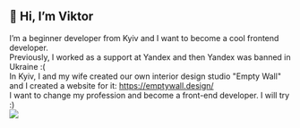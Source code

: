 <h2>👋 Hi, I’m Viktor</h2>

I’m a beginner developer from Kyiv and I want to become a cool frontend developer. <br/>
Previously, I worked as a support at Yandex and then Yandex was banned in Ukraine :( <br/>
In Kyiv, I and my wife created our own interior design studio "Empty Wall" and I created a website for it: https://emptywall.design/ <br/>
I want to change my profession and become a front-end developer. I will try :) <br/>
<img src="https://media3.giphy.com/media/fuJPZBIIqzbt1kAYVc/giphy.gif">
